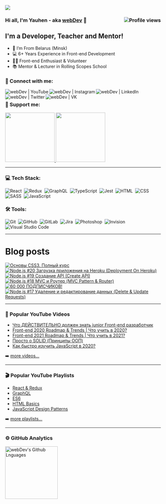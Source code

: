<img src="https://github.com/YauhenKavalchuk/YauhenKavalchuk/blob/master/assets/preview.png">

### Hi all, I'm Yauhen - aka [webDev][youtube] 👋 <img align="right" src="https://gpvc.arturio.dev/yauhenkavalchuk" alt="Profile views">

## I'm a Developer, Teacher and Mentor!

- 📍 I’m From Belarus (Minsk)
- 💻 6+ Years Experience in Front-end Development
- 👨‍💻 Front-end Enthusiast & Volunteer
- 📚 Mentor & Lecturer in Rolling Scopes School

### 🤝 Connect with me:

[<img align="left" alt="webDev | YouTube" src="https://img.shields.io/badge/-YouTube-FF0000?style=flat&logo=youtube&logoColor=white" />][youtube]
[<img align="left" alt="webDev | Instagram" src="https://img.shields.io/badge/-Instagram-E4405F?style=flat&logo=instagram&logoColor=white" />][instagram]
[<img align="left" alt="webDev | LinkedIn" src="https://img.shields.io/badge/-LinkedIn-0A66C2?style=flat&logo=linkedin&logoColor=white" />][linkedin]
[<img align="left" alt="webDev | Twitter" src="https://img.shields.io/badge/-Twitter-1DA1F2?style=flat&logo=twitter&logoColor=white" />][twitter]
[<img align="left" alt="webDev | VK" src="https://img.shields.io/badge/-VK-4680C2?style=flat&logo=vk&logoColor=white" />][vk]&nbsp;

### 🍻 Support me:

<a href="https://www.youtube.com/channel/UCE9ODjNIkOHrnSdkYWLfYhg/join">
  <img src="https://github.com/YauhenKavalchuk/YauhenKavalchuk/blob/master/assets/youtube_sponsor.png" width="160">
</a>
<a href="https://www.patreon.com/YauhenKavalchuk">
  <img src="https://github.com/YauhenKavalchuk/YauhenKavalchuk/blob/master/assets/patreon_patron.png" width="160">
</a>

---

### 💻 Tech Stack:

![React](https://img.shields.io/badge/-React-333333?style=flat&logo=react)&nbsp;
![Redux](https://img.shields.io/badge/-Redux-333333?style=flat&logo=redux)&nbsp;
![GraphQL](https://img.shields.io/badge/-GraphQL-333333?style=flat&logo=graphql&logoColor=E10098)&nbsp;
![TypeScript](https://img.shields.io/badge/-TypeScript-333333?style=flat&logo=TypeScript&logoColor=007ACC)&nbsp;
![Jest](https://img.shields.io/badge/-Jest-333333?style=flat&logo=Jest&logoColor=C21325)&nbsp;
![HTML](https://img.shields.io/badge/-HTML-333333?style=flat&logo=HTML5&logoColor=E34F26)&nbsp;
![CSS](https://img.shields.io/badge/-CSS-333333?style=flat&logo=CSS3&logoColor=1572B6)&nbsp;
![SASS](https://img.shields.io/badge/-SASS-333333?style=flat&logo=SASS)&nbsp;
![JavaScript](https://img.shields.io/badge/-JavaScript-333333?style=flat&logo=javascript)&nbsp;


### 🛠 Tools:

![Git](https://img.shields.io/badge/-Git-333333?style=flat&logo=git)&nbsp;
![GitHub](https://img.shields.io/badge/-GitHub-333333?style=flat&logo=github)&nbsp;
![GitLab](https://img.shields.io/badge/-GitLab-333333?style=flat&logo=GitLab&logoColor=FCA121)&nbsp;
![Jira](https://img.shields.io/badge/-Jira-333333?style=flat&logo=jira-software&logoColor=0052CC)&nbsp;
![Photoshop](https://img.shields.io/badge/-Photoshop-333333?style=flat&logo=adobe-photoshop)&nbsp;
![Invision](https://img.shields.io/badge/-Invision-333333?style=flat&logo=invision)&nbsp;
![Visual Studio Code](https://img.shields.io/badge/-Visual%20Studio%20Code-333333?style=flat&logo=visual-studio-code&logoColor=007ACC)&nbsp;

---
# Blog posts

<!-- YOUTUBE:START -->
[![Основы CSS3. Полный курс](https://freshidea.com/jonah/app/youtube-card/?id=1X8FNuy32ZM)](https://www.youtube.com/watch?v=1X8FNuy32ZM "Основы CSS3. Полный курс")
[![Node.js #20 Загрузка приложения на Heroku (Deployment On Heroku)](https://freshidea.com/jonah/app/youtube-card/?id=ke4Kl8kE2Lc)](https://www.youtube.com/watch?v=ke4Kl8kE2Lc "Node.js #20 Загрузка приложения на Heroku (Deployment On Heroku)")
[![Node.js #19 Создание API (Create API)](https://freshidea.com/jonah/app/youtube-card/?id=PvYewHIAdKc)](https://www.youtube.com/watch?v=PvYewHIAdKc "Node.js #19 Создание API (Create API)")
[![Node.js #18 MVC и Роутер (MVC Pattern & Router)](https://freshidea.com/jonah/app/youtube-card/?id=Opx3wOmr07o)](https://www.youtube.com/watch?v=Opx3wOmr07o "Node.js #18 MVC и Роутер (MVC Pattern & Router)")
[![60 000 ПОДПИСЧИКОВ!](https://freshidea.com/jonah/app/youtube-card/?id=5GKsyN2H-_A)](https://www.youtube.com/watch?v=5GKsyN2H-_A "60 000 ПОДПИСЧИКОВ!")
[![Node.js #17 Удаление и редактирование данных (Delete & Update Requests)](https://freshidea.com/jonah/app/youtube-card/?id=o-jBqnIZOmA)](https://www.youtube.com/watch?v=o-jBqnIZOmA "Node.js #17 Удаление и редактирование данных (Delete & Update Requests)")<!-- YOUTUBE:END -->

---

### 🎥 Popular YouTube Videos

- [Что ДЕЙСТВИТЕЛЬНО должен знать junior Front-end разработчик](https://youtu.be/6YeCbrtU15s)
- [Front-end 2020 Roadmap & Trends | Что учить в 2020?](https://youtu.be/HJBpubsXONM)
- [Front-end 2021 Roadmap & Trends | Что учить в 2021?](https://youtu.be/YF2vrolwcR4)
- [Просто о SOLID (Принципы ООП)](https://youtu.be/A6wEkG4B38E)
- [Как быстро изучить JavaScript в 2020?](https://youtu.be/AUjuAVWOayY)

➡️ [more videos...](https://www.youtube.com/c/YauhenKavalchuk/videos)

---

### 🎬 Popular YouTube Playlists

- [React & Redux](https://www.youtube.com/playlist?list=PLNkWIWHIRwME_Gv2vlWAR6TfeSXylYfw4)
- [GraphQL](https://www.youtube.com/playlist?list=PLNkWIWHIRwMF2sVLwzRef0Cu5kzAOeRcu)
- [ES6](https://www.youtube.com/playlist?list=PLNkWIWHIRwMGLJXugVvdK7i8UagGQNaXD)
- [HTML Basics](https://www.youtube.com/playlist?list=PLNkWIWHIRwMFtHHg0amAgocYP-kZypbY7)
- [JavaScript Design Patterns](https://www.youtube.com/playlist?list=PLNkWIWHIRwMGzgvuPRFkDrpAygvdKJIE4)


➡️ [more playlists...](https://www.youtube.com/c/YauhenKavalchuk/playlists)

---

### ⚙️ GitHub Analytics

<!-- <img height="170em" align="left" alt="webDev's Github Stats" src="https://github-readme-stats.codestackr.vercel.app/api?username=YauhenKavalchuk&theme=radical&show_icons=true" /> -->
<img height="170em" align="left" alt="webDev's Github Lnguages" src="https://github-readme-stats-eight-theta.vercel.app/api/top-langs/?username=YauhenKavalchuk&theme=radical&layout=compact" />

[youtube]: https://youtube.com/YauhenKavalchuk
[instagram]: https://instagram.com/YauhenKavalchuk
[linkedin]: https://linkedin.com/in/YauhenKavalchuk
[vk]: https://vk.com/YauhenKavalchuk
[twitter]: https://twitter.com/YauhenKavalchuk

